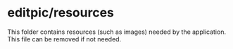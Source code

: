 # editpic/resources

This folder contains resources (such as images) needed by the application. This file can
be removed if not needed.
